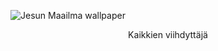![Jesun Maailma wallpaper](https://github.com/JesunMaailma/.github/assets/56694693/5b02ebce-e34a-49f7-a40d-e1c7c58801b8)
<div align="center">
  <p>Kaikkien viihdyttäjä</p>
</div>
